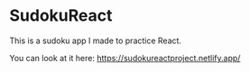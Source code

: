 # SudokuReact
This is a sudoku app I made to practice React.

You can look at it here:
https://sudokureactproject.netlify.app/ 
